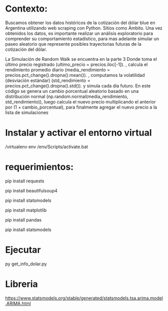 # Contexto:
Buscamos obtener los datos históricos de la cotización del dólar blue en Argentina utilizando 
web scraping con Python. Sitios como Ámbito. Una vez obtenidos los datos, es importante realizar un análisis exploratorio para comprender su comportamiento estadístico, para mas adelante simular un paseo aleatorio que represente posibles trayectorias futuras de la cotización del dólar.

La Simulación de Random Walk se encuentra en la parte 3
Donde toma el último precio registrado (ultimo_precio = precios.iloc[-1]).
, calcula el rendimiento promedio diario (media_rendimiento = precios.pct_change().dropna().mean()).
, computamos la volatilidad (desviación estándar) (std_rendimiento = precios.pct_change().dropna().std()).
y simula cada día futuro. En este código se genera un cambio porcentual aleatorio basado en una 
distribución normal (np.random.normal(media_rendimiento, std_rendimiento)), 
luego calcula el nuevo precio multiplicando el anterior por (1 + cambio_porcentual), 
para finalmente agregar el nuevo precio a la lista de simulaciones

# Instalar y activar el entorno virtual
/virtualenv env         /env/Scripts/activate.bat

# requerimientos:

pip install requests 

pip install beautifulsoup4

pip install statsmodels

pip install matplotlib

pip install pandas

pip install statsmodels 

# Ejecutar
py get_info_dolar.py

# Libreria
https://www.statsmodels.org/stable/generated/statsmodels.tsa.arima.model.ARIMA.html
